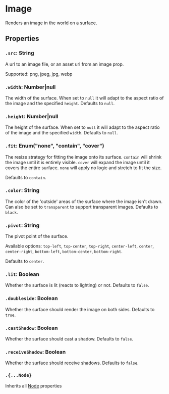 # Image

Renders an image in the world on a surface.

## Properties

### `.src`: String

A url to an image file, or an asset url from an image prop.

Supported: png, jpeg, jpg, webp

### `.width`: Number|null

The width of the surface. When set to `null` it will adapt to the aspect ratio of the image and the specified `height`. Defaults to `null`.

### `.height`: Number|null

The height of the surface. When set to `null` it will adapt to the aspect ratio of the image and the specified `width`. Defaults to `null`.

### `.fit`: Enum("none", "contain", "cover")

The resize strategy for fitting the image onto its surface. `contain` will shrink the image until it is entirely visible. `cover` will expand the image until it covers the entire surface. `none` will apply no logic and stretch to fit the size.

Defaults to `contain`.

### `.color`: String

The color of the 'outside' areas of the surface where the image isn't drawn. Can also be set to `transparent` to support transparent images. Defaults to `black`.

### `.pivot`: String

The pivot point of the surface.

Available options: `top-left`, `top-center`, `top-right`, `center-left`, `center`, `center-right`, `bottom-left`, `bottom-center`, `bottom-right`.

Defaults to `center`.

### `.lit`: Boolean

Whether the surface is lit (reacts to lighting) or not. Defaults to `false`.

### `.doubleside`: Boolean

Whether the surface should render the image on both sides. Defaults to `true`.

### `.castShadow`: Boolean

Whether the surface should cast a shadow. Defaults to `false`.

### `.receiveShadow`: Boolean

Whether the surface should receive shadows. Defaults to `false`.

### `.{...Node}`

Inherits all [Node](/docs/ref/Node.md) properties

